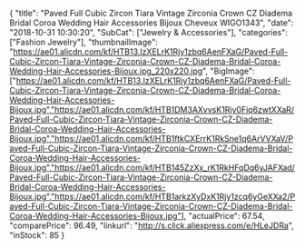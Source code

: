 {
	"title": "Paved Full Cubic Zircon Tiara Vintage Zirconia Crown CZ Diadema Bridal Coroa Wedding Hair Accessories Bijoux Cheveux WIGO1343",
	"date": "2018-10-31 10:30:20",
	"SubCat": ["Jewelry & Accessories"],
	"categories": ["Fashion Jewelry"],
	"thumbnailImage": "https://ae01.alicdn.com/kf/HTB13.IzXELrK1Rjy1zbq6AenFXaG/Paved-Full-Cubic-Zircon-Tiara-Vintage-Zirconia-Crown-CZ-Diadema-Bridal-Coroa-Wedding-Hair-Accessories-Bijoux.jpg_220x220.jpg",
	"BigImage": ["https://ae01.alicdn.com/kf/HTB13.IzXELrK1Rjy1zbq6AenFXaG/Paved-Full-Cubic-Zircon-Tiara-Vintage-Zirconia-Crown-CZ-Diadema-Bridal-Coroa-Wedding-Hair-Accessories-Bijoux.jpg","https://ae01.alicdn.com/kf/HTB1DM3AXvvsK1Rjy0Fiq6zwtXXaR/Paved-Full-Cubic-Zircon-Tiara-Vintage-Zirconia-Crown-CZ-Diadema-Bridal-Coroa-Wedding-Hair-Accessories-Bijoux.jpg","https://ae01.alicdn.com/kf/HTB1ftkCXErrK1RkSne1q6ArVVXaV/Paved-Full-Cubic-Zircon-Tiara-Vintage-Zirconia-Crown-CZ-Diadema-Bridal-Coroa-Wedding-Hair-Accessories-Bijoux.jpg","https://ae01.alicdn.com/kf/HTB145ZzXx_rK1RkHFqDq6yJAFXad/Paved-Full-Cubic-Zircon-Tiara-Vintage-Zirconia-Crown-CZ-Diadema-Bridal-Coroa-Wedding-Hair-Accessories-Bijoux.jpg","https://ae01.alicdn.com/kf/HTB1arkzXyDxK1Rjy1zcq6yGeXXa2/Paved-Full-Cubic-Zircon-Tiara-Vintage-Zirconia-Crown-CZ-Diadema-Bridal-Coroa-Wedding-Hair-Accessories-Bijoux.jpg"],
	"actualPrice": 67.54,
	"comparePrice": 96.49,
	"linkurl": "http://s.click.aliexpress.com/e/HLeJDRa",
	"inStock": 85
}
